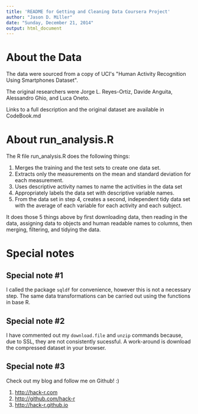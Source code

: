 ```yaml
---
title: 'README for Getting and Cleaning Data Coursera Project'
author: "Jason D. Miller"
date: "Sunday, December 21, 2014"
output: html_document
---
```


# About the Data 

The data were sourced from a copy of UCI's "Human Activity Recognition Using Smartphones Dataset".

The original researchers were Jorge L. Reyes-Ortiz, Davide Anguita, Alessandro Ghio, and Luca Oneto. 

Links to a full description and the original dataset are available in CodeBook.md

# About run_analysis.R

The R file run_analysis.R does the following things:

1. Merges the training and the test sets to create one data set.
2. Extracts only the measurements on the mean and standard deviation for each measurement. 
3. Uses descriptive activity names to name the activities in the data set
4. Appropriately labels the data set with descriptive variable names. 
5. From the data set in step 4, creates a second, independent tidy data set with the average of each variable for each activity and each subject.

It does those 5 things above by first downloading data, then reading in the data, assigning data to objects and human readable names to columns, then merging, filtering, and tidying the data.

# Special notes
## Special note #1
I called the package `sqldf` for convenience, however this is not a necessary step.
The same data transformations can be carried out using the functions in base R.

## Special note #2
I have commented out my `download.file` and `unzip` commands because, due to SSL,
they are not consistently sucessful. A work-around is download the compressed dataset
in your browser.

## Special note #3
Check out my blog and follow me on Github! :)
1. http://hack-r.com
2. http://github.com/hack-r
3. http://hack-r.github.io